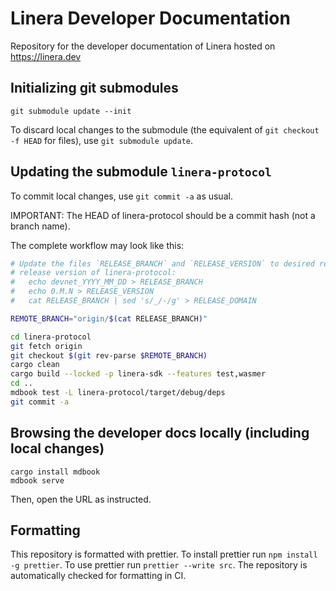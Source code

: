 # Linera Developer Documentation

Repository for the developer documentation of Linera hosted on https://linera.dev

## Initializing git submodules

```
git submodule update --init
```

To discard local changes to the submodule (the equivalent of `git checkout -f HEAD` for
files), use `git submodule update`.

## Updating the submodule `linera-protocol`

To commit local changes, use `git commit -a` as usual.

IMPORTANT: The HEAD of linera-protocol should be a commit hash (not a branch name).

The complete workflow may look like this:

```bash
# Update the files `RELEASE_BRANCH` and `RELEASE_VERSION` to desired release branch and
# release version of linera-protocol:
#   echo devnet_YYYY_MM_DD > RELEASE_BRANCH
#   echo 0.M.N > RELEASE_VERSION
#   cat RELEASE_BRANCH | sed 's/_/-/g' > RELEASE_DOMAIN

REMOTE_BRANCH="origin/$(cat RELEASE_BRANCH)"

cd linera-protocol
git fetch origin
git checkout $(git rev-parse $REMOTE_BRANCH)
cargo clean
cargo build --locked -p linera-sdk --features test,wasmer
cd ..
mdbook test -L linera-protocol/target/debug/deps
git commit -a
```

## Browsing the developer docs locally (including local changes)

```
cargo install mdbook
mdbook serve
```
Then, open the URL as instructed.

## Formatting

This repository is formatted with prettier. To install prettier run `npm install -g
prettier`. To use prettier run `prettier --write src`. The repository is automatically
checked for formatting in CI.
